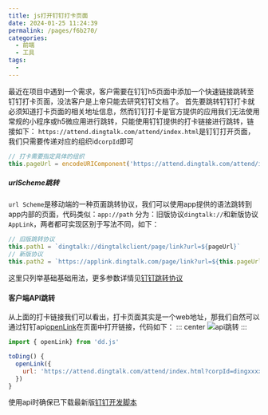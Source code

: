 ```yaml
---
title: js打开钉钉打卡页面
date: 2024-01-25 11:24:39
permalink: /pages/f6b270/
categories:
  - 前端
  - 工具
tags:
  - 
---
```

最近在项目中遇到一个需求，客户需要在钉钉h5页面中添加一个快速链接跳转至钉钉打卡页面，没法客户是上帝只能去研究钉钉文档了。
首先要跳转钉钉打卡就必须知道打卡页面的相关地址信息，然而钉钉打卡是官方提供的应用我们无法使用常规的小程序或h5微应用进行跳转，只能使用钉钉提供的打卡链接进行跳转，链接如下：
`https://attend.dingtalk.com/attend/index.html`是钉钉打开页面，我们只需要传递对应的组织id`corpId`即可
```js
// 打卡需要指定具体的组织
this.pageUrl = encodeURIComponent('https://attend.dingtalk.com/attend/index.html?corpId=dingxxxx')
```

##### urlScheme跳转
`url Scheme`是移动端的一种页面跳转协议，我们可以使用app提供的语法跳转到app内部的页面，代码类似：`app://path`
分为：旧版协议`dingtalk://`和新版协议`AppLink`，两者都可实现区别于写法不同，如下：
```js
// 旧版跳转协议
this.path1 = `dingtalk://dingtalkclient/page/link?url=${pageUrl}`
// 新版协议
this.path2 = `https://applink.dingtalk.com/page/link?url=${this.pageUrl}`
```
这里只列举基础基础用法，更多参数详情见[钉钉跳转协议](https://open.dingtalk.com/document/orgapp/webapp-unified-routing-protocol)

#### 客户端API跳转
从上面的打卡链接我们可以看出，打卡页面其实是一个web地址，那我们自然可以通过钉钉api[openLink](https://open.dingtalk.com/document/orgapp/jsapi-open-link)在页面中打开链接，代码如下：
::: center
![api跳转](https://lhost.oss-cn-chengdu.aliyuncs.com/blog/20240125143916.png)
:::
```js
import { openLink} from 'dd.js'

toDing() {
  openLink({
    url: 'https://attend.dingtalk.com/attend/index.html?corpId=dingxxxx'
  })
}
```

使用api时确保已下载最新版[钉钉开发脚本](https://open.dingtalk.com/document/orgapp/develop-webapp-frontend)
